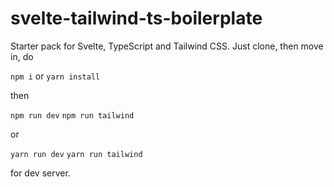 # svelte-tailwind-ts-boilerplate

Starter pack for Svelte, TypeScript and Tailwind CSS. Just clone, then move in, do

`npm i`
or
`yarn install`

then 

`npm run dev`
`npm run tailwind`

or 

`yarn run dev`
`yarn run tailwind`

for dev server.
